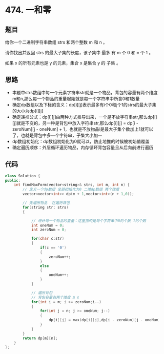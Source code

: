 # 474. 一和零


## 题目
给你一个二进制字符串数组 strs 和两个整数 m 和 n 。

请你找出并返回 strs 的最大子集的长度，该子集中 最多 有 m 个 0 和 n 个 1 。

如果 x 的所有元素也是 y 的元素，集合 x 是集合 y 的 子集 。

## 思路

* 本题中strs数组中每一个元素字符串str就是一个物品，背包的容量有两个维度m和n,那么每一个物品的重量起始就是每一个字符串中所含0和1数量
* 确定dp数组以及下标的含义：dp[i][j]表示最多有i个0和j个1的strs的最大子集的大小为dp[i][j]
* 确定递推公式：dp[i][j]由两种方式推导出来，一个是不放字符串str,那么dp[i][j]就是不变的，另一种是背包中放入字符串str,那么dp[i][j] = dp[i - zeroNum][j - oneNum] + 1，也就是不放物品i是最大子集个数加上1就可以了，也就是背包中多一个字符串，子集大小加一
* dp数组初始化：dp数组初始化为0就可以，防止地推的时候被初始值覆盖
* 确定遍历顺序：外层循环遍历物品，内存循环背包容量且从后向前进行遍历


## 代码

```cpp
class Solution {
public:
    int findMaxForm(vector<string>& strs, int m, int n) {
        // 定义一个dp数组 全部初始化为0 二维dp数组 两个维度
        vector<vector<int>> dp(m + 1,vector<int>(n + 1,0));

        // 先遍历物品  在遍历背包
        for(string str: strs)
        {

            // 统计每一个物品的重量：这里指的是每个字符串中0的个数 1的个数
            int oneNum = 0;
            int zeroNum = 0;

            for(char c:str)
            {
                if(c == '0')
                {
                    zeroNum++;
                }
                else
                {
                    oneNum++;
                }
            }

            // 遍历背包
            // 背包容量有两个维度 m n
            for(int i = m; i >= zeroNum;i--)
            {
                for(int j = n; j >= oneNum; j--)
                {
                    dp[i][j] = max(dp[i][j],dp[i - zeroNum][j - oneNum] + 1);
                }
            } 
        }
        return dp[m][n];
    }
};

```
